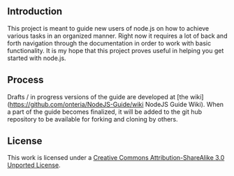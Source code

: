 ## Introduction

This project is meant to guide new users of node.js on how to achieve various tasks in an organized manner. Right now it requires a lot of back and forth navigation through the documentation in order to work with basic functionality. It is my hope that this project proves useful in helping you get started with node.js.

## Process

Drafts / in progress versions of the guide are developed at [the wiki](https://github.com/onteria/NodeJS-Guide/wiki NodeJS Guide Wiki). When a part of the guide becomes finalized, it will be added to the git hub repository to be available for forking and cloning by others. 

## License

This work is licensed under a [Creative Commons Attribution-ShareAlike 3.0 Unported License](http://creativecommons.org/licenses/by-sa/3.0/).